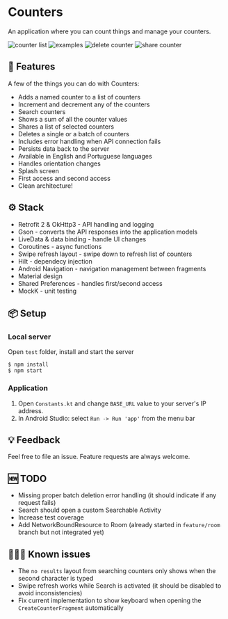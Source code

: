 # Counters
An application where you can count things and manage your counters.

![counter list](https://i.imgur.com/oTN1S4r.png)
![examples](https://i.imgur.com/71q3Vmb.png)
![delete counter](https://i.imgur.com/aU7hW2Z.png)
![share counter](https://i.imgur.com/wyOw19T.png)

## 🚀 Features
A few of the things you can do with Counters:

* Adds a named counter to a list of counters
* Increment and decrement any of the counters
* Search counters
* Shows a sum of all the counter values
* Shares a list of selected counters
* Deletes a single or a batch of counters
* Includes error handling when API connection fails
* Persists data back to the server
* Available in English and Portuguese languages
* Handles orientation changes
* Splash screen
* First access and second access
* Clean architecture!

## ⚙️ Stack
 * Retrofit 2 & OkHttp3 - API handling and logging
 * Gson - converts the API responses into the application models
 * LiveData & data binding - handle UI changes
 * Coroutines - async functions
 * Swipe refresh layout - swipe down to refresh list of counters
 * Hilt - dependecy injection
 * Android Navigation - navigation management between fragments
 * Material design
 * Shared Preferences - handles first/second access
 * MockK - unit testing

## 📦 Setup
### Local server

Open `test` folder, install and start the server
```
$ npm install
$ npm start
```

### Application
1. Open `Constants.kt` and change `BASE_URL` value to your server's IP address.
2. In Android Studio: select `Run -> Run 'app'` from the menu bar

## 💡 Feedback
Feel free to file an issue. Feature requests are always welcome. 

## 🆕 TODO
 * Missing proper batch deletion error handling (it should indicate if any request fails)
 * Search should open a custom Searchable Activity
 * Increase test coverage
 * Add NetworkBoundResource to Room (already started in `feature/room` branch but not integrated yet)

## 🕵🏻‍♂️ Known issues
 * The `no results` layout from searching counters only shows when the second character is typed
 * Swipe refresh works while Search is activated (it should be disabled to avoid inconsistencies)
 * Fix current implementation to show keyboard when opening the `CreateCounterFragment` automatically
